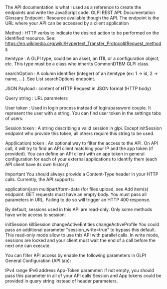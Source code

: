 The API documentation is what I used as a reference to create the endpoints and write the JavaScript code:
GLPI REST API: Documentation
Glossary
Endpoint : Resource available though the API. The endpoint is the URL where your API can be accessed by a client application

Method : HTTP verbs to indicate the desired action to be performed on the identified resource. See: https://en.wikipedia.org/wiki/Hypertext_Transfer_Protocol#Request_methods

itemtype : A GLPI type, could be an asset, an ITIL or a configuration object, etc. This type must be a class who inherits CommonDTBM GLPI class.

searchOption : A column identifier (integer) of an itemtype (ex: 1 -> id, 2 -> name, ...). See List searchOptions endpoint.

JSON Payload : content of HTTP Request in JSON format (HTTP body)

Query string : URL parameters

User token : Used in login process instead of login/password couple. It represent the user with a string. You can find user token in the settings tabs of users.

Session token : A string describing a valid session in glpi. Except initSession endpoint who provide this token, all others require this string to be used.

App(lication) token : An optional way to filter the access to the API. On API call, it will try to find an API client matching your IP and the app token (if provided). You can define an API client with an app token in general configuration for each of your external applications to identify them (each API client have its own history).

Important
You should always provide a Content-Type header in your HTTP calls. Currently, the API supports:

application/json
multipart/form-data (for files upload, see Add item(s) endpoint.
GET requests must have an empty body. You must pass all parameters in URL. Failing to do so will trigger an HTTP 400 response.

By default, sessions used in this API are read-only. Only some methods have write access to session:

initSession
killSession
changeActiveEntities
changeActiveProfile
You could pass an additional parameter "session_write=true" to bypass this default. This read-only mode allow to use this API with parallel calls. In write mode, sessions are locked and your client must wait the end of a call before the next one can execute.

You can filter API access by enable the following parameters in GLPI General Configuration (API tab):

IPv4 range
IPv6 address
App-Token parameter: if not empty, you should pass this parameter in all of your API calls
Session and App tokens could be provided in query string instead of header parameters.
